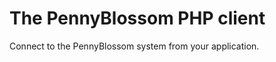 The PennyBlossom PHP client
==============

Connect to the PennyBlossom system from your application.
